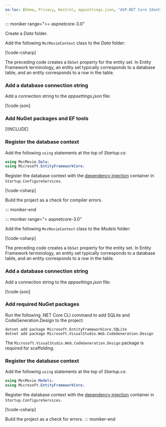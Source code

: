 ```yaml
---
no-loc: [Home, Privacy, Kestrel, appsettings.json, "ASP.NET Core Identity", cookie, Cookie, Blazor, "Blazor Server", "Blazor WebAssembly", "Identity", "Let's Encrypt", Razor, SignalR]
---
```

::: moniker range=">= aspnetcore-3.0"

<a name="dc"></a>

Create a *Data* folder.

Add the following `MvcMovieContext` class to the *Data* folder:  

[!code-csharp[](~/tutorials/first-mvc-app/start-mvc/sample/MvcMovie3/zDocOnly/MvcMovieContext.cs?name=snippet)]

The preceding code creates a `DbSet` property for the entity set. In Entity Framework terminology, an entity set typically corresponds to a database table, and an entity corresponds to a row in the table.

<a name="cs"></a>

### Add a database connection string

Add a connection string to the *appsettings.json* file:

[!code-json[](~/tutorials/first-mvc-app/start-mvc/sample/MvcMovie3/appsettings_SQLite.json?highlight=10-12)]

### Add NuGet packages and EF tools

[!INCLUDE[](~/includes/add-EF-NuGet-SQLite-CLI.md)]

<a name="reg"></a>

### Register the database context

Add the following `using` statements at the top of *Startup.cs*:

```csharp
using MvcMovie.Data;
using Microsoft.EntityFrameworkCore;
```

Register the database context with the [dependency injection](xref:fundamentals/dependency-injection) container in `Startup.ConfigureServices`.

[!code-csharp[](~/tutorials/first-mvc-app/start-mvc/sample/MvcMovie3/Startup.cs?name=snippet_UseSqlite&highlight=6-7)]

Build the project as a check for compiler errors.

::: moniker-end

::: moniker range="< aspnetcore-3.0"

Add the following `MvcMovieContext` class to the *Models* folder:  

[!code-csharp[](~/tutorials/first-mvc-app/start-mvc/sample/MvcMovie22/Data/MvcMovieContext.cs)]

The preceding code creates a `DbSet` property for the entity set. In Entity Framework terminology, an entity set typically corresponds to a database table, and an entity corresponds to a row in the table.

<a name="cs"></a>

### Add a database connection string

Add a connection string to the *appsettings.json* file:

[!code-json[](~/tutorials/razor-pages/razor-pages-start/sample/RazorPagesMovie/appsettings_SQLite.json?highlight=8-10)]

### Add required NuGet packages

Run the following .NET Core CLI command to add SQLite and CodeGeneration.Design  to the project:

```dotnetcli
dotnet add package Microsoft.EntityFrameworkCore.SQLite
dotnet add package Microsoft.VisualStudio.Web.CodeGeneration.Design
```

The `Microsoft.VisualStudio.Web.CodeGeneration.Design` package is required for scaffolding.

<a name="reg"></a>

### Register the database context

Add the following `using` statements at the top of *Startup.cs*:

```csharp
using MvcMovie.Models;
using Microsoft.EntityFrameworkCore;
```

Register the database context with the [dependency injection](xref:fundamentals/dependency-injection) container in `Startup.ConfigureServices`.

[!code-csharp[](~/tutorials/first-mvc-app/start-mvc/sample/MvcMovie22/Startup.cs?name=snippet_UseSqlite&highlight=11-12)]

Build the project as a check for errors.
::: moniker-end